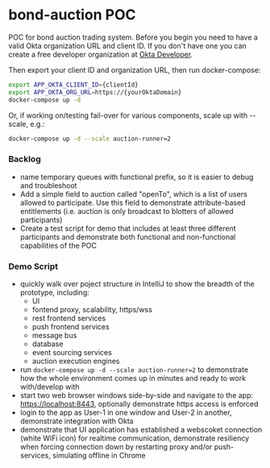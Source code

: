 # bond-auction POC
POC for bond auction trading system.
Before you begin you need to have a valid Okta organization URL and client ID. 
If you don't have one you can create a free developer organization at [Okta Developer](https://developer.okta.com).

Then export your client ID and organization URL, then run docker-compose:

```bash
export APP_OKTA_CLIENT_ID={clientId}
export APP_OKTA_ORG_URL=https://{yourOktaDomain}
docker-compose up -d
```
Or, if working on/testing fail-over for various components,
scale up with --scale, e.g.:

```bash
docker-compose up -d --scale auction-runner=2
```

### Backlog
- name temporary queues with functional prefix, so it is easier to debug and troubleshoot
- Add a simple field to auction called "openTo", which is a list of 
users allowed to participate. Use this field to demonstrate attribute-based
entitlements (i.e. auction is only broadcast to blotters of allowed
participants)
- Create a test script for demo that includes at least three
different participants and demonstrate both functional and non-functional
capabilities of the POC

### Demo Script
- quickly walk over poject structure in IntelliJ to show the breadth of the prototype, including:
  - UI
  - fontend proxy, scalability, https/wss
  - rest frontend services
  - push frontend services
  - message bus
  - database
  - event sourcing services
  - auction execution engines
- run ```docker-compose up -d --scale auction-runner=2``` to demonstrate how the whole environment comes up in minutes and ready to work with/develop with
- start two web browser windows side-by-side and navigate to the app: [https://localhost:8443](https://localhost:8443), optionally demonstrate https access is enforced
- login to the app as User-1 in one window and User-2 in another, demonstrate integration with Okta
- demonstrate that UI application has established a webscoket connection (white WiFi icon) for realtime communication, demonstrate resiliency when forcing connection down by restarting proxy and/or push-services, simulating offline in Chrome
